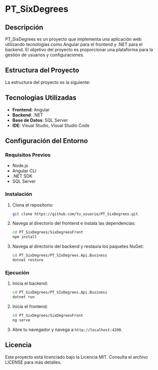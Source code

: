 # PT_SixDegrees

## Descripción

PT_SixDegrees es un proyecto que implementa una aplicación web utilizando tecnologías como Angular para el frontend y .NET para el backend. El objetivo del proyecto es proporcionar una plataforma para la gestión de usuarios y configuraciones.

## Estructura del Proyecto

La estructura del proyecto es la siguiente:


## Tecnologías Utilizadas

- **Frontend**: Angular
- **Backend**: .NET
- **Base de Datos**: SQL Server
- **IDE**: Visual Studio, Visual Studio Code

## Configuración del Entorno

### Requisitos Previos

- Node.js
- Angular CLI
- .NET SDK
- SQL Server

### Instalación

1. Clona el repositorio:
    ```sh
    git clone https://github.com/tu_usuario/PT_SixDegrees.git
    ```

2. Navega al directorio del frontend e instala las dependencias:
    ```sh
    cd PT_SixDegrees/SixDegreesFront
    npm install
    ```

3. Navega al directorio del backend y restaura los paquetes NuGet:
    ```sh
    cd PT_SixDegrees/PT_SIxDegrees.Api.Business
    dotnet restore
    ```

### Ejecución

1. Inicia el backend:
    ```sh
    cd PT_SixDegrees/PT_SIxDegrees.Api.Business
    dotnet run
    ```

2. Inicia el frontend:
    ```sh
    cd PT_SixDegrees/SixDegreesFront
    ng serve
    ```

3. Abre tu navegador y navega a `http://localhost:4200`.



## Licencia

Este proyecto está licenciado bajo la Licencia MIT. Consulta el archivo LICENSE para más detalles.
